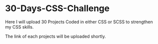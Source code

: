 # 30-Days-CSS-Challenge
Here I will upload 30 Projects Coded in either CSS or SCSS to strengthen my CSS skills.

The link of each projects will be uploaded shortly.
